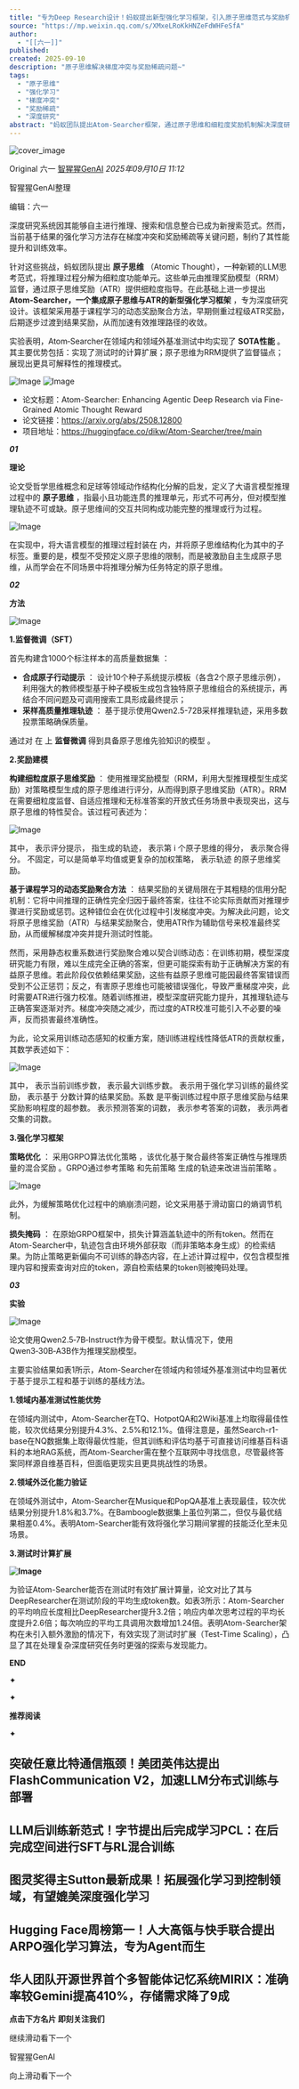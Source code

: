 ```yaml
---
title: "专为Deep Research设计！蚂蚁提出新型强化学习框架，引入原子思维范式与奖励机制"
source: "https://mp.weixin.qq.com/s/XMxeLRoKkHNZeFdWHFeSfA"
author:
  - "[[六一]]"
published:
created: 2025-09-10
description: "原子思维解决梯度冲突与奖励稀疏问题~"
tags:
  - "原子思维"
  - "强化学习"
  - "梯度冲突"
  - "奖励稀疏"
  - "深度研究"
abstract: "蚂蚁团队提出Atom-Searcher框架，通过原子思维和细粒度奖励机制解决深度研究中的梯度冲突与奖励稀疏问题，实现SOTA性能。"
---
```

![cover_image](https://mmbiz.qpic.cn/sz_mmbiz_jpg/DPAHibibAl3vS3F0SXIT7d3vtzet7NrjYlSwEiaTHP7OCz2ic6wibnpC6mlSpuUJOKfGGzfgR0XKefq9ITPtANldibWQ/0?wx_fmt=jpeg)

Original 六一 [智猩猩GenAI](https://mp.weixin.qq.com/s/) *2025年09月10日 11:12*

智猩猩GenAI整理

编辑：六一

  

深度研究系统因其能够自主进行推理、搜索和信息整合已成为新搜索范式。然而，当前基于结果的强化学习方法存在梯度冲突和奖励稀疏等关键问题，制约了其性能提升和训练效率。

  

针对这些挑战，蚂蚁团队提出 **原子思维** （Atomic Thought），一种新颖的LLM思考范式，将推理过程分解为细粒度功能单元。这些单元由推理奖励模型（RRM）监督，通过原子思维奖励（ATR）提供细粒度指导。在此基础上进一步提出 **Atom-Searcher，一个集成原子思维与ATR的新型强化学习框架** ，专为深度研究设计。该框架采用基于课程学习的动态奖励聚合方法，早期侧重过程级ATR奖励，后期逐步过渡到结果奖励，从而加速有效推理路径的收敛。

  

实验表明，Atom‑Searcher在领域内和领域外基准测试中均实现了 **SOTA性能** 。其主要优势包括：实现了测试时的计算扩展；原子思维为RRM提供了监督锚点；展现出更具可解释性的推理模式。

  

![Image](https://mmbiz.qpic.cn/sz_mmbiz_png/DPAHibibAl3vS3F0SXIT7d3vtzet7NrjYlgTs6jcvn4KzLRmZC70weSt3xZmacEw5m9JIc8d0ZOvwufxjic3MImeA/640?wx_fmt=png&from=appmsg&tp=webp&wxfrom=5&wx_lazy=1#imgIndex=0) ![Image](https://mmbiz.qpic.cn/sz_mmbiz_png/DPAHibibAl3vS3F0SXIT7d3vtzet7NrjYlVvgrY0Lq28LOJiaawoRhdj51pxgpqBI3olJ3dRbltz16oU5icvK1dTUA/640?wx_fmt=png&from=appmsg&tp=webp&wxfrom=5&wx_lazy=1#imgIndex=1)

  

- 论文标题：Atom-Searcher: Enhancing Agentic Deep Research via Fine-Grained Atomic Thought Reward
- 论文链接：https://arxiv.org/abs/2508.12800
- 项目地址：https://huggingface.co/dikw/Atom-Searcher/tree/main

***01***

**理论**

  

论文受哲学思维概念和足球等领域动作结构化分解的启发，定义了大语言模型推理过程中的 **原子思维** ，指最小且功能连贯的推理单元，形式不可再分，但对模型推理轨迹不可或缺。原子思维间的交互共同构成功能完整的推理或行为过程。

  

![Image](https://mmbiz.qpic.cn/sz_mmbiz_png/DPAHibibAl3vS3F0SXIT7d3vtzet7NrjYlbH9zrxIKcicvAlShib47RGYfWEbZibPaibqwSWMibpjAMnBOgbu7RzowtMw/640?wx_fmt=png&from=appmsg&tp=webp&wxfrom=5&wx_lazy=1#imgIndex=2)

  

在实现中，将大语言模型的推理过程封装在 内，并将原子思维结构化为其中的子标签。重要的是，模型不受预定义原子思维的限制，而是被激励自主生成原子思维，从而学会在不同场景中将推理分解为任务特定的原子思维。

  

***02***

**方法**

  

![Image](https://mmbiz.qpic.cn/sz_mmbiz_png/DPAHibibAl3vS3F0SXIT7d3vtzet7NrjYlxyMwIFMA4Bjd2Nu4WhCAziaxhgbhLFvpQp4zdXtJrbKeLqUn7LZY15A/640?wx_fmt=png&from=appmsg&tp=webp&wxfrom=5&wx_lazy=1#imgIndex=4)

**1.监督微调（SFT）**

首先构建含1000个标注样本的高质量数据集 ：

  

- **合成原子行动提示** ： 设计10个种子系统提示模板（各含2个原子思维示例），利用强大的教师模型基于种子模板生成包含独特原子思维组合的系统提示，再结合不同问题及可调用搜索工具形成最终提示；
- **采样高质量推理轨迹** ： 基于提示使用Qwen2.5-72B采样推理轨迹，采用多数投票策略确保质量。

  

通过对 在 上 **监督微调** 得到具备原子思维先验知识的模型 。

  

**2.奖励建模**

**构建细粒度原子思维奖励** ： 使用推理奖励模型（RRM，利用大型推理模型生成奖励）对策略模型生成的原子思维进行评分，从而得到原子思维奖励（ATR）。RRM在需要细粒度监督、自适应推理和无标准答案的开放式任务场景中表现突出，这与原子思维的特性契合。该过程可表述为：

  

![Image](https://mmbiz.qpic.cn/sz_mmbiz_png/DPAHibibAl3vS3F0SXIT7d3vtzet7NrjYlWVyfXmQ7E5ubt1KibpnjuX6ZRyv9mdKTzuIByiaQ4w15mfFPSrKHlNibg/640?wx_fmt=png&from=appmsg&tp=webp&wxfrom=5&wx_lazy=1#imgIndex=9)

  

其中， 表示评分提示， 指生成的轨迹， 表示第 i 个原子思维的得分， 表示聚合得分。 不固定，可以是简单平均值或更复杂的加权策略， 表示轨迹 的原子思维奖励。

  

**基于课程学习的动态奖励聚合方法** ： 结果奖励的关键局限在于其粗糙的信用分配机制：它将中间推理的正确性完全归因于最终答案，往往不论实际贡献而对推理步骤进行奖励或惩罚。这种错位会在优化过程中引发梯度冲突。为解决此问题，论文将原子思维奖励（ATR）与结果奖励聚合，使用ATR作为辅助信号来校准最终奖励，从而缓解梯度冲突并提升测试时性能。

  

然而，采用静态权重系数进行奖励聚合难以契合训练动态：在训练初期，模型深度研究能力有限，难以生成完全正确的答案，但更可能探索有助于正确解决方案的有益原子思维。若此阶段仅依赖结果奖励，这些有益原子思维可能因最终答案错误而受到不公正惩罚；反之，有害原子思维也可能被错误强化，导致严重梯度冲突，此时需要ATR进行强力校准。随着训练推进，模型深度研究能力提升，其推理轨迹与正确答案逐渐对齐。梯度冲突随之减少，而过度的ATR校准可能引入不必要的噪声，反而损害最终准确性。

  

为此，论文采用训练动态感知的权重方案，随训练进程线性降低ATR的贡献权重，其数学表述如下：

  

![Image](https://mp.weixin.qq.com/s/www.w3.org/2000/svg'%20xmlns:xlink='http://www.w3.org/1999/xlink'%3E%3Ctitle%3E%3C/title%3E%3Cg%20stroke='none'%20stroke-width='1'%20fill='none'%20fill-rule='evenodd'%20fill-opacity='0'%3E%3Cg%20transform='translate(-249.000000,%20-126.000000)'%20fill='%23FFFFFF'%3E%3Crect%20x='249'%20y='126'%20width='1'%20height='1'%3E%3C/rect%3E%3C/g%3E%3C/g%3E%3C/svg%3E)

  

其中， 表示当前训练步数， 表示最大训练步数。 表示用于强化学习训练的最终奖励， 表示基于 分数计算的结果奖励。系数 是平衡训练过程中原子思维奖励与结果奖励影响程度的超参数。 表示预测答案的词数， 表示参考答案的词数， 表示两者交集的词数。

  

**3.强化学习框架**

**策略优化** ： 采用GRPO算法优化策略 ，该优化基于聚合最终答案正确性与推理质量的混合奖励 。GRPO通过参考策略 和先前策略 生成的轨迹来改进当前策略 。

  

![Image](https://mp.weixin.qq.com/s/www.w3.org/2000/svg'%20xmlns:xlink='http://www.w3.org/1999/xlink'%3E%3Ctitle%3E%3C/title%3E%3Cg%20stroke='none'%20stroke-width='1'%20fill='none'%20fill-rule='evenodd'%20fill-opacity='0'%3E%3Cg%20transform='translate(-249.000000,%20-126.000000)'%20fill='%23FFFFFF'%3E%3Crect%20x='249'%20y='126'%20width='1'%20height='1'%3E%3C/rect%3E%3C/g%3E%3C/g%3E%3C/svg%3E)

  

此外，为缓解策略优化过程中的熵崩溃问题，论文采用基于滑动窗口的熵调节机制。

  

**损失掩码** ： 在原始GRPO框架中，损失计算涵盖轨迹中的所有token。然而在Atom-Searcher中，轨迹包含由环境外部获取（而非策略本身生成）的检索结果。为防止策略更新偏向不可训练的静态内容，在上述计算过程中，仅包含模型推理内容和搜索查询对应的token，源自检索结果的token则被掩码处理。

  

***03***

**实验**

  

![Image](https://mp.weixin.qq.com/s/www.w3.org/2000/svg'%20xmlns:xlink='http://www.w3.org/1999/xlink'%3E%3Ctitle%3E%3C/title%3E%3Cg%20stroke='none'%20stroke-width='1'%20fill='none'%20fill-rule='evenodd'%20fill-opacity='0'%3E%3Cg%20transform='translate(-249.000000,%20-126.000000)'%20fill='%23FFFFFF'%3E%3Crect%20x='249'%20y='126'%20width='1'%20height='1'%3E%3C/rect%3E%3C/g%3E%3C/g%3E%3C/svg%3E)

  

论文使用Qwen2.5‑7B‑Instruct作为骨干模型。默认情况下，使用Qwen3‑30B‑A3B作为推理奖励模型。

  

主要实验结果如表1所示，Atom-Searcher在领域内和领域外基准测试中均显著优于基于提示工程和基于训练的基线方法。

  

**1.领域内基准测试性能优势**  
  

在领域内测试中，Atom-Searcher在TQ、HotpotQA和2Wiki基准上均取得最佳性能，较次优结果分别提升4.3%、2.5%和12.1%。值得注意是，虽然Search-r1-base在NQ数据集上取得最优性能，但其训练和评估均基于可直接访问维基百科语料的本地RAG系统，而Atom-Searcher需在整个互联网中寻找信息，尽管最终答案同样源自维基百科，但面临更现实且更具挑战性的场景。

  

**2.领域外泛化能力验证**  
  

在领域外测试中，Atom-Searcher在Musique和PopQA基准上表现最佳，较次优结果分别提升1.8%和3.7%。在Bamboogle数据集上虽位列第二，但仅与最优结果相差0.4%。表明Atom-Searcher能有效将强化学习期间掌握的技能泛化至未见场景。

  

**3.测试时计算扩展**

**![Image](https://mp.weixin.qq.com/s/www.w3.org/2000/svg'%20xmlns:xlink='http://www.w3.org/1999/xlink'%3E%3Ctitle%3E%3C/title%3E%3Cg%20stroke='none'%20stroke-width='1'%20fill='none'%20fill-rule='evenodd'%20fill-opacity='0'%3E%3Cg%20transform='translate(-249.000000,%20-126.000000)'%20fill='%23FFFFFF'%3E%3Crect%20x='249'%20y='126'%20width='1'%20height='1'%3E%3C/rect%3E%3C/g%3E%3C/g%3E%3C/svg%3E)**

  

为验证Atom-Searcher能否在测试时有效扩展计算量，论文对比了其与DeepResearcher在测试阶段的平均生成token数。如表3所示：Atom-Searcher的平均响应长度相比DeepResearcher提升3.2倍；响应内单次思考过程的平均长度提升2.6倍；每次响应的平均工具调用次数增加1.24倍。表明Atom-Searcher架构在未引入额外激励的情况下，有效实现了测试时扩展（Test-Time Scaling），凸显了其在处理复杂深度研究任务时更强的探索与发现能力。

  

**END**

  

✦

✦

**推荐阅读**

✦

## 突破任意比特通信瓶颈！美团英伟达提出FlashCommunication V2，加速LLM分布式训练与部署

## LLM后训练新范式！字节提出后完成学习PCL：在后完成空间进行SFT与RL混合训练

## 图灵奖得主Sutton最新成果！拓展强化学习到控制领域，有望媲美深度强化学习

## Hugging Face周榜第一！人大高瓴与快手联合提出ARPO强化学习算法，专为Agent而生

## 华人团队开源世界首个多智能体记忆系统MIRIX：准确率较Gemini提高410%，存储需求降了9成

  

**点击下方名片 即刻关注我们**

继续滑动看下一个

智猩猩GenAI

向上滑动看下一个